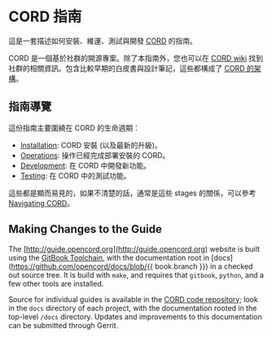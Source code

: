 # CORD 指南

這是一套描述如何安裝、維運、測試與開發 [CORD](https://opencord.org) 的指南。

CORD 是一個基於社群的開源專案。除了本指南外，您也可以在 [CORD wiki](https://wiki.opencord.org) 找到社群的相關資訊。包含比較早期的白皮書與設計筆記，這些都構成了 [CORD 的架構](https://wiki.opencord.org/display/CORD/Documentation)。

## 指南導覽

這份指南主要圍繞在 CORD 的生命週期：

* [Installation](README.md): CORD 安裝 (以及最新的升級)。
* [Operations](operating_cord/operating_cord.md): 操作已經完成部署安裝的 CORD。
* [Development](developer/developer.md): 在 CORD 中開發新功能。
* [Testing](cord-tester/README.md): 在 CORD 中的測試功能。

這些都是顯而易見的，如果不清楚的話，通常是這些 stages 的關係，可以參考 [Navigating CORD](navigate.md)。

## Making Changes to the Guide

The [http://guide.opencord.org](http://guide.opencord.org) website is built
using the [GitBook Toolchain](https://toolchain.gitbook.com/), with the
documentation root in
[docs](https://github.com/opencord/docs/blob/{{ book.branch }}) in a
checked out source tree.  It is build with `make`, and requires that `gitbook`,
`python`, and a few other tools are installed.

Source for individual guides is available in the [CORD code
repository](https://gerrit.opencord.org); look in the `docs` directory of each
project, with the documentation rooted in the top-level `/docs`
directory. Updates and improvements to this documentation can be
submitted through Gerrit.
